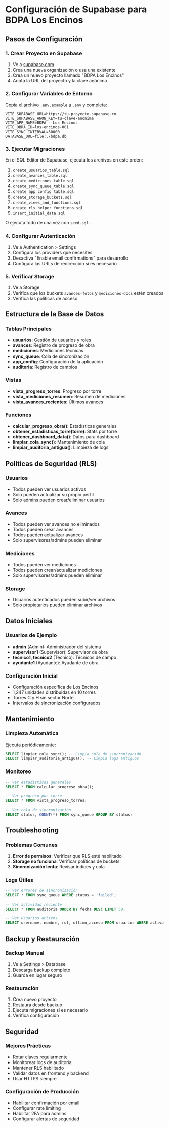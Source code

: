 # Configuración de Supabase para BDPA Los Encinos

## Pasos de Configuración

### 1. Crear Proyecto en Supabase
1. Ve a [supabase.com](https://supabase.com)
2. Crea una nueva organización o usa una existente
3. Crea un nuevo proyecto llamado "BDPA Los Encinos"
4. Anota la URL del proyecto y la clave anónima

### 2. Configurar Variables de Entorno
Copia el archivo `.env.example` a `.env` y completa:

```env
VITE_SUPABASE_URL=https://tu-proyecto.supabase.co
VITE_SUPABASE_ANON_KEY=tu-clave-anonima
VITE_APP_NAME=BDPA - Los Encinos
VITE_OBRA_ID=los-encinos-001
VITE_SYNC_INTERVAL=30000
DATABASE_URL=file:./bdpa.db
```

### 3. Ejecutar Migraciones
En el SQL Editor de Supabase, ejecuta los archivos en este orden:

1. `create_usuarios_table.sql`
2. `create_avances_table.sql`
3. `create_mediciones_table.sql`
4. `create_sync_queue_table.sql`
5. `create_app_config_table.sql`
6. `create_storage_buckets.sql`
7. `create_views_and_functions.sql`
8. `create_rls_helper_functions.sql`
9. `insert_initial_data.sql`

O ejecuta todo de una vez con `seed.sql`.

### 4. Configurar Autenticación
1. Ve a Authentication > Settings
2. Configura los providers que necesites
3. Desactiva "Enable email confirmations" para desarrollo
4. Configura las URLs de redirección si es necesario

### 5. Verificar Storage
1. Ve a Storage
2. Verifica que los buckets `avances-fotos` y `mediciones-docs` estén creados
3. Verifica las políticas de acceso

## Estructura de la Base de Datos

### Tablas Principales
- **usuarios**: Gestión de usuarios y roles
- **avances**: Registro de progreso de obra
- **mediciones**: Mediciones técnicas
- **sync_queue**: Cola de sincronización
- **app_config**: Configuración de la aplicación
- **auditoria**: Registro de cambios

### Vistas
- **vista_progreso_torres**: Progreso por torre
- **vista_mediciones_resumen**: Resumen de mediciones
- **vista_avances_recientes**: Últimos avances

### Funciones
- **calcular_progreso_obra()**: Estadísticas generales
- **obtener_estadisticas_torre(torre)**: Stats por torre
- **obtener_dashboard_data()**: Datos para dashboard
- **limpiar_cola_sync()**: Mantenimiento de cola
- **limpiar_auditoria_antigua()**: Limpieza de logs

## Políticas de Seguridad (RLS)

### Usuarios
- Todos pueden ver usuarios activos
- Solo pueden actualizar su propio perfil
- Solo admins pueden crear/eliminar usuarios

### Avances
- Todos pueden ver avances no eliminados
- Todos pueden crear avances
- Todos pueden actualizar avances
- Solo supervisores/admins pueden eliminar

### Mediciones
- Todos pueden ver mediciones
- Todos pueden crear/actualizar mediciones
- Solo supervisores/admins pueden eliminar

### Storage
- Usuarios autenticados pueden subir/ver archivos
- Solo propietarios pueden eliminar archivos

## Datos Iniciales

### Usuarios de Ejemplo
- **admin** (Admin): Administrador del sistema
- **supervisor1** (Supervisor): Supervisor de obra
- **tecnico1, tecnico2** (Tecnico): Técnicos de campo
- **ayudante1** (Ayudante): Ayudante de obra

### Configuración Inicial
- Configuración específica de Los Encinos
- 1,247 unidades distribuidas en 10 torres
- Torres C y H sin sector Norte
- Intervalos de sincronización configurados

## Mantenimiento

### Limpieza Automática
Ejecuta periódicamente:
```sql
SELECT limpiar_cola_sync(); -- Limpia cola de sincronización
SELECT limpiar_auditoria_antigua(); -- Limpia logs antiguos
```

### Monitoreo
```sql
-- Ver estadísticas generales
SELECT * FROM calcular_progreso_obra();

-- Ver progreso por torre
SELECT * FROM vista_progreso_torres;

-- Ver cola de sincronización
SELECT status, COUNT(*) FROM sync_queue GROUP BY status;
```

## Troubleshooting

### Problemas Comunes
1. **Error de permisos**: Verificar que RLS esté habilitado
2. **Storage no funciona**: Verificar políticas de buckets
3. **Sincronización lenta**: Revisar índices y cola

### Logs Útiles
```sql
-- Ver errores de sincronización
SELECT * FROM sync_queue WHERE status = 'failed';

-- Ver actividad reciente
SELECT * FROM auditoria ORDER BY fecha DESC LIMIT 50;

-- Ver usuarios activos
SELECT username, nombre, rol, ultimo_acceso FROM usuarios WHERE activo = true;
```

## Backup y Restauración

### Backup Manual
1. Ve a Settings > Database
2. Descarga backup completo
3. Guarda en lugar seguro

### Restauración
1. Crea nuevo proyecto
2. Restaura desde backup
3. Ejecuta migraciones si es necesario
4. Verifica configuración

## Seguridad

### Mejores Prácticas
- Rotar claves regularmente
- Monitorear logs de auditoría
- Mantener RLS habilitado
- Validar datos en frontend y backend
- Usar HTTPS siempre

### Configuración de Producción
- Habilitar confirmación por email
- Configurar rate limiting
- Habilitar 2FA para admins
- Configurar alertas de seguridad